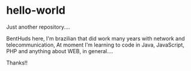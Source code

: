 # hello-world
Just another repository....
 
BentHuds here, I'm brazilian that did work many years with network and telecommunication,
At moment I'm learning to code in Java, JavaScript, PHP and anything about WEB, in general....

Thanks!!
